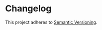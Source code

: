 Changelog
=========

This project adheres to [Semantic
Versioning](https://semver.org/spec/v2.0.0.html).
